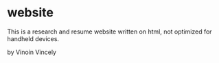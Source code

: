 # website
This is a research and resume website written on html, not optimized for handheld devices. 

by Vinoin Vincely
